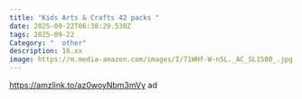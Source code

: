 ```yaml
---
title: "Kids Arts & Crafts 42 packs "
date: 2025-09-22T06:38:29.530Z
tags: 2025-09-22
Category: "  other"
description: 16.xx
image: https://m.media-amazon.com/images/I/71WHf-W-nSL._AC_SL1500_.jpg
---
```

https://amzlink.to/az0woyNbm3mVy  ad